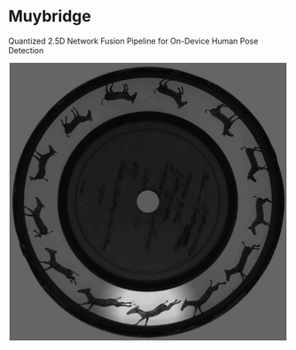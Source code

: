 # Muybridge
Quantized 2.5D Network Fusion Pipeline for On-Device Human Pose Detection

<p align="center">
  <img src="assets/teaser.gif" width="500"/>
</p>


